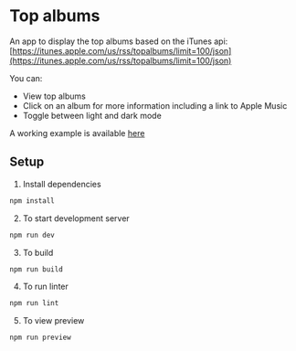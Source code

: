 # Top albums

An app to display the top albums based on the iTunes api: [https://itunes.apple.com/us/rss/topalbums/limit=100/json](https://itunes.apple.com/us/rss/topalbums/limit=100/json)

You can:
- View top albums
- Click on an album for more information including a link to Apple Music
- Toggle between light and dark mode

A working example is available [here](https://top-albums-zeta.vercel.app)

## Setup

1. Install dependencies

```js
npm install
```

2. To start development server

```js
npm run dev
```

3. To build

```js
npm run build
```

4. To run linter

```js
npm run lint
```

5. To view preview

```js
npm run preview
```
